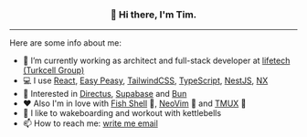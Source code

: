 <h3 align="center">👋 Hi there, I'm Tim.</h3>

---

Here are some info about me:

- 🔭 I’m currently working as architect and full-stack developer at [lifetech (Turkcell Group)](https://lifetech.by/)
- 💻 I use [React](https://reactjs.org/), [Easy Peasy](https://easy-peasy.dev/), [TailwindCSS](https://tailwindcss.com/), [TypeScript](https://www.typescriptlang.org/), [NestJS](https://www.nestjs.com), [NX](https://nx.dev)
- 🧁 Interested in [Directus](https://directus.io/), [Supabase](https://supabase.io/) and [Bun](https://bun.sh)
- ❤ Also I'm in love with [Fish Shell](https://fishshell.com/) 💙, [NeoVim](https://neovim.io/) 💚 and [TMUX](https://github.com/tmux/tmux/wiki) 💜
- 💪 I like to wakeboarding and workout with kettlebells
- 📫 How to reach me: [write me email](mailto:timofei@seriakov.pro)
